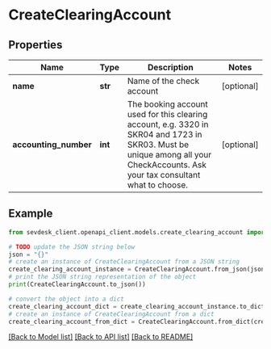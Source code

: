 # CreateClearingAccount


## Properties

Name | Type | Description | Notes
------------ | ------------- | ------------- | -------------
**name** | **str** | Name of the check account | [optional] 
**accounting_number** | **int** | The booking account used for this clearing account, e.g. 3320 in SKR04 and 1723 in SKR03. Must be unique among all your CheckAccounts. Ask your tax consultant what to choose. | [optional] 

## Example

```python
from sevdesk_client.openapi_client.models.create_clearing_account import CreateClearingAccount

# TODO update the JSON string below
json = "{}"
# create an instance of CreateClearingAccount from a JSON string
create_clearing_account_instance = CreateClearingAccount.from_json(json)
# print the JSON string representation of the object
print(CreateClearingAccount.to_json())

# convert the object into a dict
create_clearing_account_dict = create_clearing_account_instance.to_dict()
# create an instance of CreateClearingAccount from a dict
create_clearing_account_from_dict = CreateClearingAccount.from_dict(create_clearing_account_dict)
```
[[Back to Model list]](../README.md#documentation-for-models) [[Back to API list]](../README.md#documentation-for-api-endpoints) [[Back to README]](../README.md)


